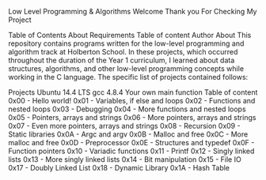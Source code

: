 Low Level Programming & Algorithms
Welcome
Thank you For Checking My Project

Table of Contents
About
Requirements
Table of content
Author
About
This repository contains programs written for the low-level programming and algorithm track at Holberton School. In these projects, which occurred throughout the duration of the Year 1 curriculum, I learned about data structures, algorithms, and other low-level programming concepts while working in the C language. The specific list of projects contained follows:

Projects
Ubuntu 14.4 LTS
gcc 4.8.4
Your own main function
Table of content
0x00 - Hello world!
0x01 - Variables, if else and loops
0x02 - Functions and nested loops
0x03 - Debugging
0x04 - More functions and nested loops
0x05 - Pointers, arrays and strings
0x06 - More pointers, arrays and strings
0x07 - Even more pointers, arrays and strings
0x08 - Recursion
0x09 - Static libraries
0x0A - Argc and argv
0x0B - Malloc and free
0x0C - More malloc and free
0x0D - Preprocessor
0x0E - Structures and typedef
0x0F - Function pointers
0x10 - Variadic functions
0x11 - Printf
0x12 - Singly linked lists
0x13 - More singly linked lists
0x14 - Bit manipulation
0x15 - File IO
0x17 - Doubly Linked List
0x18 - Dynamic Library
0x1A - Hash Table
